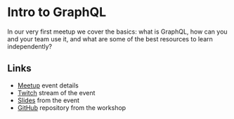 # Intro to GraphQL

In our very first meetup we cover the basics: what is GraphQL, how can you and your team use it, and what are some of the best resources to learn independently?

## Links

- [Meetup] event details
- [Twitch] stream of the event
- [Slides] from the event
- [GitHub] repository from the workshop

[meetup]: https://www.meetup.com/GraphQL-Tampa-Bay/events/257668133
[twitch]: https://www.twitch.tv/graphql_tampa_bay
[slides]: https://drive.google.com/open?id=1h9Sr_rxeTGaSxuZBqumUBBFX_I8-BgNTJCYM-OlmFno
[github]: https://github.com/orgs/graphqltampabay
